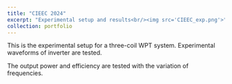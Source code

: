 ```yaml
---
title: "CIEEC 2024"
excerpt: "Experimental setup and results<br/><img src='CIEEC_exp.png'>"
collection: portfolio
---
```


This is the experimental setup for a three-coil WPT system. Experimental waveforms of inverter are tested.

The output power and efficiency are tested with the variation of frequencies.
